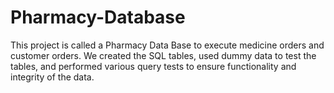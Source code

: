 # Pharmacy-Database
This project is called a Pharmacy Data Base to execute medicine orders and customer orders. We created the SQL tables, used dummy data to test the tables, and performed various query tests to ensure functionality and integrity of the data.
